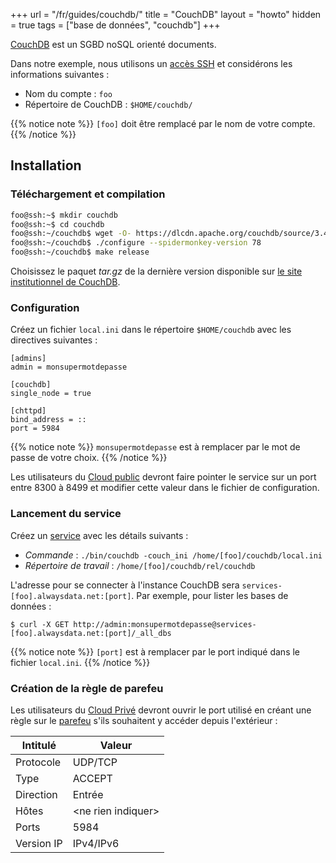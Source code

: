 +++
url = "/fr/guides/couchdb/"
title = "CouchDB"
layout = "howto"
hidden = true
tags = ["base de données", "couchdb"]
+++

[CouchDB](https://couchdb.apache.org/) est un SGBD noSQL orienté documents.

Dans notre exemple, nous utilisons un [accès SSH](remote-access/ssh) et considérons les informations suivantes :

- Nom du compte : `foo`
- Répertoire de CouchDB : `$HOME/couchdb/`

{{% notice note %}}
`[foo]` doit être remplacé par le nom de votre compte.
{{% /notice %}}

## Installation
### Téléchargement et compilation

```sh
foo@ssh:~$ mkdir couchdb
foo@ssh:~$ cd couchdb
foo@ssh:~/couchdb$ wget -O- https://dlcdn.apache.org/couchdb/source/3.4.1/apache-couchdb-3.4.1.tar.gz | tar -xz --strip-components=1
foo@ssh:~/couchdb$ ./configure --spidermonkey-version 78
foo@ssh:~/couchdb$ make release
```

Choisissez le paquet *tar.gz* de la dernière version disponible sur [le site institutionnel de CouchDB](https://dlcdn.apache.org/couchdb/source/).

### Configuration

Créez un fichier `local.ini` dans le répertoire `$HOME/couchdb` avec les directives suivantes :

```
[admins]
admin = monsupermotdepasse

[couchdb]
single_node = true

[chttpd]
bind_address = ::
port = 5984
```

{{% notice note %}}
`monsupermotdepasse` est à remplacer par le mot de passe de votre choix.
{{% /notice %}}

Les utilisateurs du [Cloud public](accounts/billing/public-cloud-prices) devront faire pointer le service sur un port entre 8300 à 8499 et modifier cette valeur dans le fichier de configuration.

### Lancement du service

Créez un [service](services) avec les détails suivants :

- *Commande* : `./bin/couchdb -couch_ini /home/[foo]/couchdb/local.ini`
- *Répertoire de travail* : `/home/[foo]/couchdb/rel/couchdb`

L'adresse pour se connecter à l'instance CouchDB sera `services-[foo].alwaysdata.net:[port]`. Par exemple, pour lister les bases de données :

```
$ curl -X GET http://admin:monsupermotdepasse@services-[foo].alwaysdata.net:[port]/_all_dbs
```

{{% notice note %}}
`[port]` est à remplacer par le port indiqué dans le fichier `local.ini`.
{{% /notice %}}

### Création de la règle de parefeu

Les utilisateurs du [Cloud Privé](accounts/billing/private-cloud-prices) devront ouvrir le port utilisé en créant une règle sur le [parefeu](security/network/configure-firewall) s'ils souhaitent y accéder depuis l'extérieur :

| Intitulé   | Valeur                                           |
|------------|--------------------------------------------------|
| Protocole  | UDP/TCP                                          |
| Type       | ACCEPT                                           |
| Direction  | Entrée                                           |
| Hôtes      | \<ne rien indiquer>                              |
| Ports      | 5984                                             |
| Version IP | IPv4/IPv6                                        |
